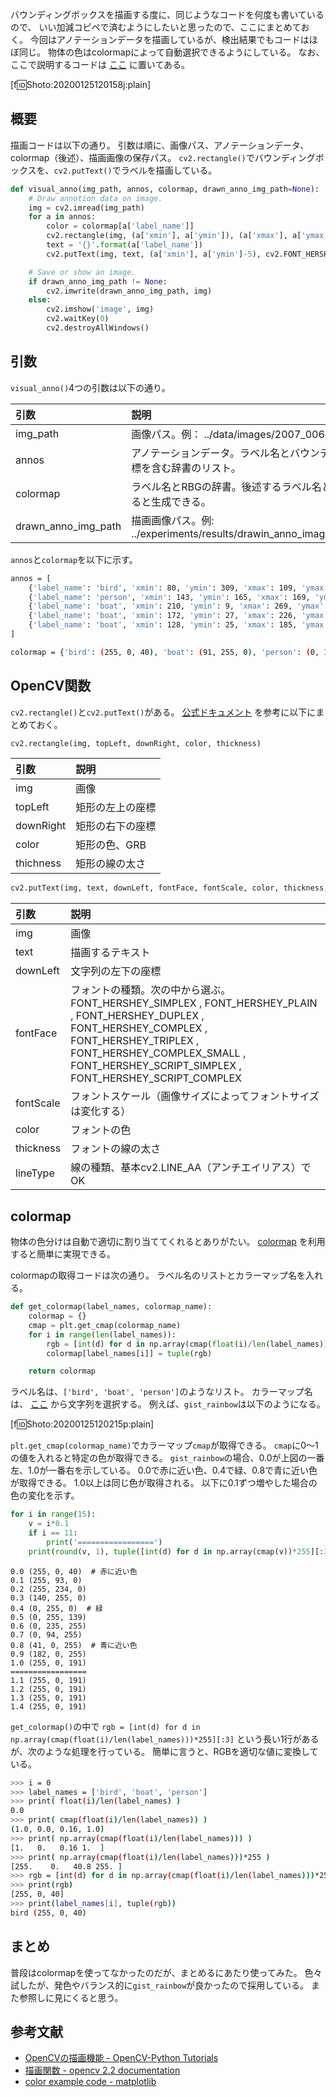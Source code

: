 バウンディングボックスを描画する度に、同じようなコードを何度も書いているので、
いい加減コピペで済むようにしたいと思ったので、ここにまとめておく。
今回はアノテーションデータを描画しているが、検出結果でもコードはほぼ同じ。
物体の色はcolormapによって自動選択できるようにしている。
なお、ここで説明するコードは
[ここ](https://github.com/iShoto/testpy/tree/master/codes/20200125_visualize_object_detection_annotation_data)
に置いてある。

[f:id:Shoto:20200125120158j:plain]

## 概要

描画コードは以下の通り。
引数は順に、画像パス、アノテーションデータ、colormap（後述）、描画画像の保存パス。
`cv2.rectangle()`でバウンディングボックスを、`cv2.putText()`でラベルを描画している。

```python
def visual_anno(img_path, annos, colormap, drawn_anno_img_path=None):
	# Draw annotion data on image.
	img = cv2.imread(img_path)
	for a in annos:
		color = colormap[a['label_name']]
		cv2.rectangle(img, (a['xmin'], a['ymin']), (a['xmax'], a['ymax']), color, 2)
		text = '{}'.format(a['label_name'])
		cv2.putText(img, text, (a['xmin'], a['ymin']-5), cv2.FONT_HERSHEY_SIMPLEX, 0.7, color, 2, cv2.LINE_AA)

	# Save or show an image.
	if drawn_anno_img_path != None:
		cv2.imwrite(drawn_anno_img_path, img)
	else:
		cv2.imshow('image', img)
		cv2.waitKey(0)
		cv2.destroyAllWindows()
```

## 引数

`visual_anno()`4つの引数は以下の通り。

|引数|説明|
|:--|:--|
|img_path|画像パス。例： ../data/images/2007_006490.jpg|
|annos|アノテーションデータ。ラベル名とバウンディングボックスの座標を含む辞書のリスト。|
|colormap|ラベル名とRBGの辞書。後述するラベル名とcolormap名を入力すると生成できる。|
|drawn_anno_img_path|描画画像パス。例: ../experiments/results/drawin_anno_images/2007_006490.jpg|

`annos`と`colormap`を以下に示す。


```sh
annos = [
	{'label_name': 'bird', 'xmin': 80, 'ymin': 309, 'xmax': 109, 'ymax': 332}
	{'label_name': 'person', 'xmin': 143, 'ymin': 165, 'xmax': 169, 'ymax': 248}
	{'label_name': 'boat', 'xmin': 210, 'ymin': 9, 'xmax': 269, 'ymax': 67}
	{'label_name': 'boat', 'xmin': 172, 'ymin': 27, 'xmax': 226, 'ymax': 65}
	{'label_name': 'boat', 'xmin': 128, 'ymin': 25, 'xmax': 185, 'ymax': 67}
]
```

```sh
colormap = {'bird': (255, 0, 40), 'boat': (91, 255, 0), 'person': (0, 143, 255)}
```


## OpenCV関数

`cv2.rectangle()`と`cv2.putText()`がある。
[公式ドキュメント](http://opencv.jp/opencv-2svn/cpp/drawing_functions.html)
を参考に以下にまとめておく。

```python
cv2.rectangle(img, topLeft, downRight, color, thickness)
```

|引数|説明|
|:--|:--|
|img|画像|
|topLeft|矩形の左上の座標|
|downRight|矩形の右下の座標|
|color|矩形の色、GRB|
|thichness|矩形の線の太さ|

```python
cv2.putText(img, text, downLeft, fontFace, fontScale, color, thickness, lineType)
```

|引数|説明|
|:--|:--|
|img|画像|
|text|描画するテキスト|
|downLeft|文字列の左下の座標|
|fontFace|フォントの種類。次の中から選ぶ。FONT_HERSHEY_SIMPLEX , FONT_HERSHEY_PLAIN , FONT_HERSHEY_DUPLEX , FONT_HERSHEY_COMPLEX , FONT_HERSHEY_TRIPLEX , FONT_HERSHEY_COMPLEX_SMALL , FONT_HERSHEY_SCRIPT_SIMPLEX , FONT_HERSHEY_SCRIPT_COMPLEX|
|fontScale|フォントスケール（画像サイズによってフォントサイズは変化する）|
|color|フォントの色|
|thickness|フォントの線の太さ|
|lineType|線の種類、基本cv2.LINE_AA（アンチエイリアス）でOK|


## colormap

物体の色分けは自動で適切に割り当ててくれるとありがたい。
[colormap](https://matplotlib.org/examples/color/colormaps_reference.html)
を利用すると簡単に実現できる。

colormapの取得コードは次の通り。
ラベル名のリストとカラーマップ名を入れる。

```python
def get_colormap(label_names, colormap_name):
	colormap = {}	
	cmap = plt.get_cmap(colormap_name)
	for i in range(len(label_names)):
		rgb = [int(d) for d in np.array(cmap(float(i)/len(label_names)))*255][:3]
		colormap[label_names[i]] = tuple(rgb)

	return colormap
```

ラベル名は、`['bird', 'boat', 'person']`のようなリスト。
カラーマップ名は、
[ここ](https://matplotlib.org/examples/color/colormaps_reference.html)
から文字列を選択する。
例えば、`gist_rainbow`は以下のようになる。

[f:id:Shoto:20200125120215p:plain]

`plt.get_cmap(colormap_name)`でカラーマップ`cmap`が取得できる。
`cmap`に0～1の値を入れると特定の色が取得できる。
`gist_rainbow`の場合、0.0が上図の一番左、1.0が一番右を示している。
0.0で赤に近い色、0.4で緑、0.8で青に近い色が取得できる。
1.0以上は同じ色が取得される。
以下に0.1ずつ増やした場合の色の変化を示す。

```python
for i in range(15):
	v = i*0.1
	if i == 11:
		print('=================')
	print(round(v, 1), tuple([int(d) for d in np.array(cmap(v))*255][:3]))
```

```
0.0 (255, 0, 40)  # 赤に近い色
0.1 (255, 93, 0)
0.2 (255, 234, 0)
0.3 (140, 255, 0)
0.4 (0, 255, 0)  # 緑
0.5 (0, 255, 139)
0.6 (0, 235, 255)
0.7 (0, 94, 255)
0.8 (41, 0, 255)  # 青に近い色
0.9 (182, 0, 255)
1.0 (255, 0, 191)
=================
1.1 (255, 0, 191)
1.2 (255, 0, 191)
1.3 (255, 0, 191)
1.4 (255, 0, 191)
```

`get_colormap()`の中で
`rgb = [int(d) for d in np.array(cmap(float(i)/len(label_names)))*255][:3]`
という長い1行があるが、次のような処理を行っている。
簡単に言うと、RGBを適切な値に変換している。

```sh
>>> i = 0
>>> label_names = ['bird', 'boat', 'person']
>>> print( float(i)/len(label_names) )
0.0
>>> print( cmap(float(i)/len(label_names)) )
(1.0, 0.0, 0.16, 1.0)
>>> print( np.array(cmap(float(i)/len(label_names))) )
[1.   0.   0.16 1.  ]
>>> print( np.array(cmap(float(i)/len(label_names)))*255 )
[255.    0.   40.8 255. ]
>>> rgb = [int(d) for d in np.array(cmap(float(i)/len(label_names)))*255][:3]
>>> print(rgb)
[255, 0, 40]
>>> print(label_names[i], tuple(rgb))
bird (255, 0, 40)
```


## まとめ
普段はcolormapを使ってなかったのだが、まとめるにあたり使ってみた。
色々試したが、発色やバランス的に`gist_rainbow`が良かったので採用している。
また参照しに見にくると思う。


## 参考文献
- [OpenCVの描画機能 - OpenCV-Python Tutorials](http://labs.eecs.tottori-u.ac.jp/sd/Member/oyamada/OpenCV/html/py_tutorials/py_gui/py_drawing_functions/py_drawing_functions.html)
- [描画関数 - opencv 2.2 documentation](http://opencv.jp/opencv-2svn/cpp/drawing_functions.html)
- [color example code - matplotlib](https://matplotlib.org/examples/color/colormaps_reference.html)
